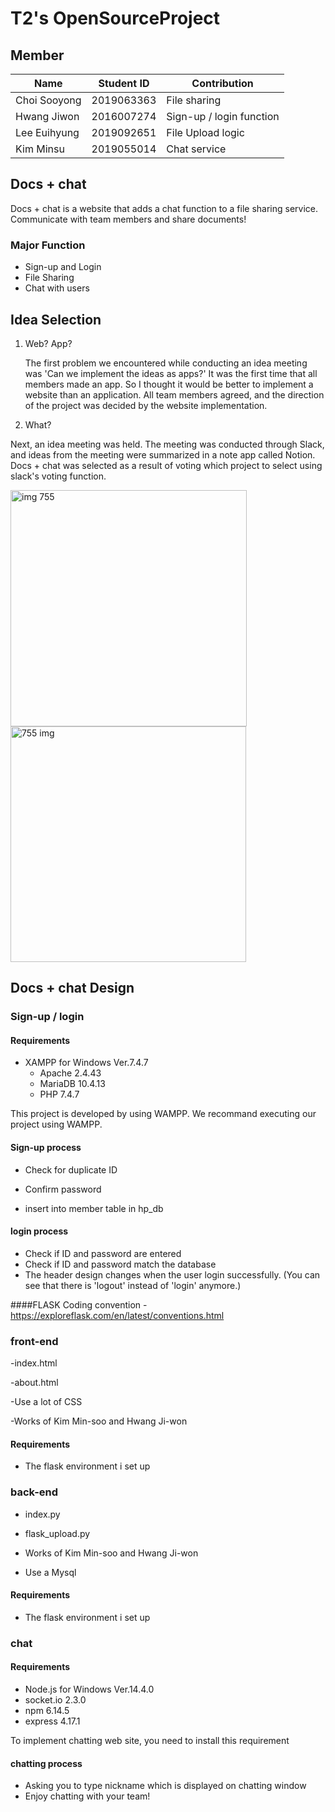 # T2's OpenSourceProject

## Member
|Name|Student ID|Contribution|
|---|-----|----------|
|Choi Sooyong|2019063363| File sharing
|Hwang Jiwon|2016007274| Sign-up / login function
|Lee Euihyung|2019092651| File Upload logic
|Kim Minsu|2019055014|Chat service

## Docs + chat
Docs + chat is a website that adds a chat function to a file sharing service. Communicate with team members and share documents!

### Major Function
- Sign-up and Login
- File Sharing
- Chat with users


## Idea Selection

1. Web? App?

   The first problem we encountered while conducting an idea meeting was 'Can we implement the ideas as apps?'
   It was the first time that all members made an app. So I thought it would be better to implement a website than an application. All team members agreed, and the direction of the project was decided by the website implementation.

2. What?

  Next, an idea meeting was held. The meeting was conducted through Slack, and ideas from the meeting were summarized in a note app called Notion. Docs + chat was selected as a result of voting which project to select using slack's voting function.

 <img width="378" alt="img 755" src="https://user-images.githubusercontent.com/56688064/85732806-a2764b80-b736-11ea-9dca-f33b75bcc2a6.png">
<img width="377" alt="755 img" src="https://user-images.githubusercontent.com/56688064/85732814-a3a77880-b736-11ea-9a39-fcf54ee411a9.png">



## Docs + chat Design

   ### Sign-up / login
   
   #### Requirements
   - XAMPP for Windows Ver.7.4.7
      - Apache 2.4.43
      - MariaDB 10.4.13
      - PHP 7.4.7

   This project is developed by using WAMPP. We recommand executing our project using WAMPP.

   
   #### Sign-up process
   - Check for duplicate ID
   
   - Confirm password
   
   - insert into member table in hp_db
   
   
   #### login process
   - Check if ID and password are entered
   - Check if ID and password match the database
   - The header design changes when the user login successfully. (You can see that there is 'logout' instead of 'login' anymore.)

   ####FLASK
    Coding convention
      - https://exploreflask.com/en/latest/conventions.html
   ### front-end
   -index.html
   
   -about.html
   
   -Use a lot of CSS
   
   -Works of Kim Min-soo and Hwang Ji-won
   
   #### Requirements
   
   - The flask environment i set up
   
   ### back-end
   - index.py
   
   - flask_upload.py
   
   - Works of Kim Min-soo and Hwang Ji-won
   
   - Use a Mysql
   
   #### Requirements
   - The flask environment i set up
   
   ### chat
   
   #### Requirements
   - Node.js for Windows Ver.14.4.0
   - socket.io 2.3.0
   - npm 6.14.5
   - express 4.17.1
   
   To implement chatting web site, you need to install this requirement
   
   #### chatting process
   - Asking you to type nickname which is displayed on chatting window
   - Enjoy chatting with your team!
